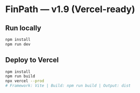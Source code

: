 
# FinPath — v1.9 (Vercel-ready)

## Run locally
```bash
npm install
npm run dev
```

## Deploy to Vercel
```bash
npm install
npm run build
npx vercel --prod
# Framework: Vite | Build: npm run build | Output: dist
```
